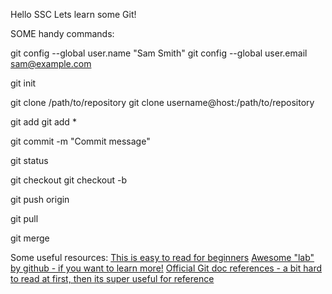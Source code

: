 Hello SSC Lets learn some Git!

SOME handy commands:

git config --global user.name "Sam Smith"
git config --global user.email sam@example.com

git init

git clone /path/to/repository
git clone username@host:/path/to/repository

git add <filename>
git add *

git commit -m "Commit message"

git status

git checkout <branchname>
git checkout -b <branchname>

git push origin <branchname>

git pull

git merge <branchname>

Some useful resources:
[This is easy to read for beginners](https://www.atlassian.com/git/tutorials/)
[Awesome "lab" by github - if you want to learn more!](https://skills.github.com/)
[Official Git doc references - a bit hard to read at first, then its super useful for reference](https://git-scm.com/docs)

